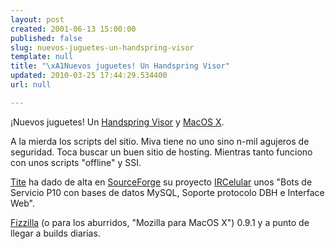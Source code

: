 ```yaml
---
layout: post
created: 2001-06-13 15:00:00
published: false
slug: nuevos-juguetes-un-handspring-visor
template: null
title: "\xA1Nuevos juguetes! Un Handspring Visor"
updated: 2010-03-25 17:44:29.534400
url: null

---
```


¡Nuevos juguetes! Un <a href='http://www.handspring.com'>Handspring Visor</a> y <a href='http://www.apple.com/es/macosx'>MacOS X</a>.

A la mierda los scripts del sitio. Miva tiene no uno sino n-mil agujeros de seguridad. Toca buscar un buen sitio de hosting. Mientras tanto funciono con unos scripts "offline" y SSI.

<a href="http://www.tite.as">Tite</a> ha dado de alta en <a href="http://www.sourceforge.net">SourceForge</a> su proyecto <a href="http://sourceforge.net/projects/ircelular/">IRCelular</a> unos "Bots de Servicio P10 con bases de datos MySQL, Soporte protocolo DBH e Interface Web".

<a href="http://www.mozilla.org/ports/fizzilla/">Fizzilla</a> (o para los aburridos, "Mozilla para MacOS X") 0.9.1 y a punto de llegar a builds diarias.

